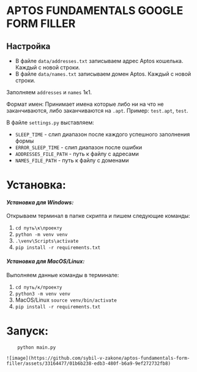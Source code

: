 # APTOS FUNDAMENTALS GOOGLE FORM FILLER

## Настройка
* В файле `data/addresses.txt` записываем адрес Aptos кошелька. Каждый с новой строки.
* В файле `data/names.txt` записываем домен Aptos. Каждый с новой строки.

Заполняем `addresses` и `names` 1к1. 

Формат имен: Принимает имена которые либо ни на что не заканчиваются, либо заканчиваются на `.apt`. 
Пример: `test.apt`, `test`.


В файле `settings.py` выставляем:
* `SLEEP_TIME` - слип диапазон после каждого успешного заполнения формы
* `ERROR_SLEEP_TIME` - слип диапазон после ошибки
* `ADDRESSES_FILE_PATH` - путь к файлу с адресами
* `NAMES_FILE_PATH` - путь к файлу с доменами

# Установка:
#### *Установка для Windows:*
Открываем терминал в папке скрипта и пишем следующие команды:
1. `cd путь\к\проекту`
2. `python -m venv venv`
3. `.\venv\Scripts\activate`
4. `pip install -r requirements.txt`

#### *Установка для MacOS/Linux:*

Выполняем данные команды в терминале:

1. `cd путь/к/проекту`
2. `python3 -m venv venv`
3. MacOS/Linux `source venv/bin/activate`
4. `pip install -r requirements.txt`

# Запуск:
```
    python main.py

![image](https://github.com/sybil-v-zakone/aptos-fundamentals-form-filler/assets/33164477/01b6b238-edb3-480f-b6a9-9ef272732fb8)
